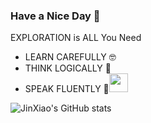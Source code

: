 ### Have a Nice Day 🤗
EXPLORATION is ALL You Need
* LEARN CAREFULLY 🤓
* THINK LOGICALLY 🧐
* SPEAK FLUENTLY   🙂<img src="https://media.giphy.com/media/WUlplcMpOCEmTGBtBW/giphy.gif" width="30"> 

![JinXiao's GitHub stats](https://github-readme-stats.vercel.app/api?username=Eipgen&show_icons=true&theme=tokyonight&card_width=100)


